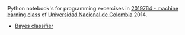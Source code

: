 IPython notebook's for programming excercises in [2019764 - machine learning class](https://sites.google.com/a/unal.edu.co/machine-learning-2014-2/) of [Universidad Nacional de Colombia](http://unal.edu.co) 2014.

- [Bayes classifier](http://nbviewer.ipython.org/github/jaundavid/2019764/blob/master/ssierral_jduchuvog_assign2.ipynb)


